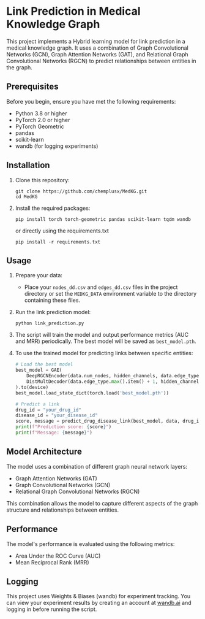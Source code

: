 # Link Prediction in Medical Knowledge Graph

This project implements a Hybrid learning model for link prediction in a medical knowledge graph. It uses a combination of Graph Convolutional Networks (GCN), Graph Attention Networks (GAT), and Relational Graph Convolutional Networks (RGCN) to predict relationships between entities in the graph.

## Prerequisites

Before you begin, ensure you have met the following requirements:

* Python 3.8 or higher
* PyTorch 2.0 or higher
* PyTorch Geometric
* pandas
* scikit-learn
* wandb (for logging experiments)

## Installation

1. Clone this repository:
   ```
   git clone https://github.com/chemplusx/MedKG.git
   cd MedKG
   ```

2. Install the required packages:
   ```
   pip install torch torch-geometric pandas scikit-learn tqdm wandb
   ```
   
   or directly using the requirements.txt

   ```
   pip install -r requirements.txt
   ```

## Usage

1. Prepare your data:
   - Place your `nodes_dd.csv` and `edges_dd.csv` files in the project directory or set the `MEDKG_DATA` environment variable to the directory containing these files.

2. Run the link prediction model:
   ```
   python link_prediction.py
   ```

3. The script will train the model and output performance metrics (AUC and MRR) periodically. The best model will be saved as `best_model.pth`.

4. To use the trained model for predicting links between specific entities:

   ```python
   # Load the best model
   best_model = GAE(
       DeepRGCNEncoder(data.num_nodes, hidden_channels, data.edge_type.max().item() + 1, num_bases, num_layers=8),
       DistMultDecoder(data.edge_type.max().item() + 1, hidden_channels),
   ).to(device)
   best_model.load_state_dict(torch.load('best_model.pth'))

   # Predict a link
   drug_id = "your_drug_id"
   disease_id = "your_disease_id"
   score, message = predict_drug_disease_link(best_model, data, drug_id, disease_id)
   print(f"Prediction score: {score}")
   print(f"Message: {message}")
   ```

## Model Architecture

The model uses a combination of different graph neural network layers:
- Graph Attention Networks (GAT)
- Graph Convolutional Networks (GCN)
- Relational Graph Convolutional Networks (RGCN)

This combination allows the model to capture different aspects of the graph structure and relationships between entities.

## Performance

The model's performance is evaluated using the following metrics:
- Area Under the ROC Curve (AUC)
- Mean Reciprocal Rank (MRR)

## Logging

This project uses Weights & Biases (wandb) for experiment tracking. You can view your experiment results by creating an account at [wandb.ai](https://wandb.ai/) and logging in before running the script.
